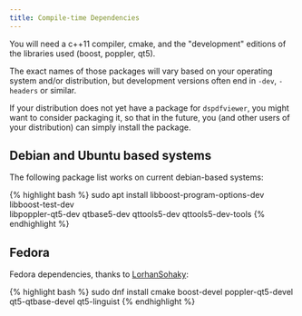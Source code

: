 ```yaml
---
title: Compile-time Dependencies
---
```


You will need a c++11 compiler, cmake, and the
"development" editions of the libraries used (boost, poppler, qt5).

The exact names of those packages will vary based on your operating system
and/or distribution, but development versions often end in `-dev`,
`-headers` or similar.

If your distribution does not yet have a package for `dspdfviewer`,
you might want to consider packaging it,
so that in the future, you (and other users of your distribution)
can simply install the package.

## Debian and Ubuntu based systems

The following package list works on current debian-based systems:

{% highlight bash %}
sudo apt install libboost-program-options-dev libboost-test-dev \
     libpoppler-qt5-dev qtbase5-dev qttools5-dev qttools5-dev-tools
{% endhighlight %}

## Fedora

Fedora dependencies, thanks to [LorhanSohaky](https://github.com/LorhanSohaky):

{% highlight bash %}
sudo dnf install cmake boost-devel poppler-qt5-devel qt5-qtbase-devel qt5-linguist
{% endhighlight %}
